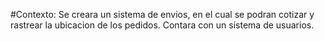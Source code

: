 #Contexto: 
Se creara un sistema de envios, en el cual se podran cotizar y rastrear la ubicacion de los pedidos. Contara con un sistema de usuarios.

